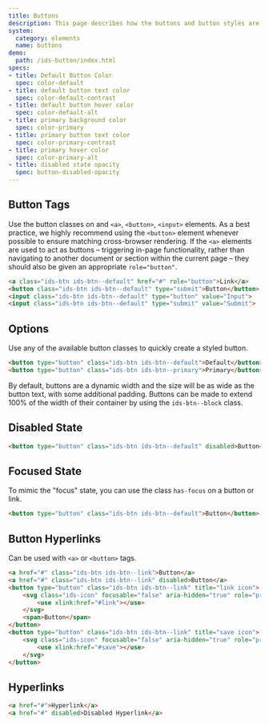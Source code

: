 ```yaml
---
title: Buttons
description: This page describes how the buttons and button styles are used.
system:
  category: elements
  name: buttons
demo:
  path: /ids-button/index.html
specs:
- title: Default Button Color
  spec: color-default
- title: default button text color
  spec: color-default-contrast
- title: default button hover color
  spec: color-default-alt
- title: primary background color
  spec: color-primary
- title: primary button text color
  spec: color-primary-contrast
- title: primary hover color
  spec: color-primary-alt
- title: disabled state opacity
  spec: button-disabled-opacity
---
```



## Button Tags

Use the button classes on and `<a>`, `<button>`, `<input>` elements. As a best practice, we highly recommend using the `<button>` element whenever possible to ensure matching cross-browser rendering. If the `<a>` elements are used to act as buttons – triggering in-page functionality, rather than navigating to another document or section within the current page – they should also be given an appropriate `role="button"`.

```html
<a class="ids-btn ids-btn--default" href="#" role="button">Link</a>
<button class="ids-btn ids-btn--default" type="submit">Button</button>
<input class="ids-btn ids-btn--default" type="button" value="Input">
<input class="ids-btn ids-btn--default" type="submit" value="Submit">
```

## Options

Use any of the available button classes to quickly create a styled button.

```html
<button type="button" class="ids-btn ids-btn--default">Default</button>
<button type="button" class="ids-btn ids-btn--primary">Primary</button>
```

By default, buttons are a dynamic width and the size will be as wide as the button text, with some additional padding. Buttons can be made to extend 100% of the width of their container by using the <code>ids-btn--block</code> class.

## Disabled State

```html
<button type="button" class="ids-btn ids-btn--default" disabled>Button</button>
```

## Focused State

To mimic the "focus" state, you can use the class `has-focus` on a button or link.

```html
<button type="button" class="ids-btn ids-btn--default">Button</button>
```

## Button Hyperlinks

Can be used with `<a>` or `<button>` tags.

```html
<a href="#" class="ids-btn ids-btn--link">Button</a>
<a href="#" class="ids-btn ids-btn--link" disabled>Button</a>
<button type="button" class="ids-btn ids-btn--link" title="link icon">
    <svg class="ids-icon" focusable="false" aria-hidden="true" role="presentation">
        <use xlink:href="#link"></use>
    </svg>
    <span>Button</span>
</button>
<button type="button" class="ids-btn ids-btn--link" title="save icon">
    <svg class="ids-icon" focusable="false" aria-hidden="true" role="presentation">
        <use xlink:href="#save"></use>
    </svg>
</button>
```

## Hyperlinks

```html
<a href="#">Hyperlink</a>
<a href="#" disabled>Disabled Hyperlink</a>
```
